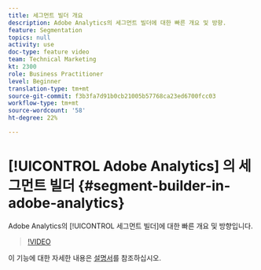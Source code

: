 ```yaml
---
title: 세그먼트 빌더 개요
description: Adobe Analytics의 세그먼트 빌더에 대한 빠른 개요 및 방향.
feature: Segmentation
topics: null
activity: use
doc-type: feature video
team: Technical Marketing
kt: 2300
role: Business Practitioner
level: Beginner
translation-type: tm+mt
source-git-commit: f3b3fa7d91b0cb21005b57768ca23ed6700fcc03
workflow-type: tm+mt
source-wordcount: '58'
ht-degree: 22%

---
```



# [!UICONTROL Adobe Analytics] 의 세그먼트 빌더  {#segment-builder-in-adobe-analytics}

Adobe Analytics의 [!UICONTROL 세그먼트 빌더]에 대한 빠른 개요 및 방향입니다.

>[!VIDEO](https://video.tv.adobe.com/v/25404/?quality=12)

이 기능에 대한 자세한 내용은 [설명서](https://marketing.adobe.com/resources/help/en_US/analytics/segment/index.html?f=seg_build_ui)를 참조하십시오.

